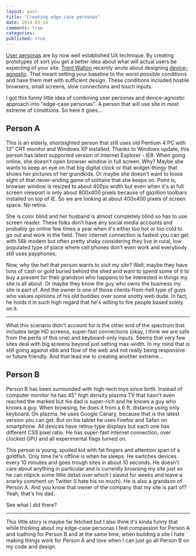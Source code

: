 ```yaml
---
layout: post
title: "Creating edge-case personas"
date: 2014-03-24
comments: true
categories: 
published: true
---
```


[User personas](http://www.ux-lady.com/introduction-to-user-personas/) are by now well established UX technique. By creating prototypes of sort you get a better idea about what will actual users be expecting of your site. [Trent Walton](https://twitter.com/trentwalton) recently wrote about designing [device-agnostic](http://trentwalton.com/2014/03/10/device-agnostic/). That meant setting your baseline to the worst possible conditions and have them met with sufficient design. These conditions included hostile browsers, small screens, slow connections and touch inputs.

I got this funny little idea of combining user personas and device-agnostic approach into <q>edge-case personas</q>. A person that will use site in most extreme of conditions. So here it goes...

<!-- more -->

## Person A

This is an elderly, shortsighted person that still uses old Pentium 4 PC with 13" CRT monitor and Windows XP installed. Thanks to Windows update, this person has latest supported version of Internet Explorer - IE8. When going online, she doesn't open browser window in full screen. Why? Maybe she wants to keep an eye on that big digital clock or that widget-thingy that shows her pictures of her grandkids. Or maybe she doesn't want to loose sight of that never-ending game of solitaire that she keeps on. Point is, browser window is resized to about 400px width but even when it's at full screen viewport is only about 800x400 pixels because of gazillion toolbars installed on top of IE. So we are looking at about 400x400 pixels of screen space. No retina.

She is color blind and her husband is almost completely blind so has to use screen reader. These folks don’t have any social media accounts and probably go online few times a year when it's either too hot or too cold to go out and work in the field. Their internet connection is fastest you can get with 56k modem but often pretty shaky considering they live in rural, low populated type of place where cell phones don't even work and everybody still uses payphones.

Now, why the hell that person wants to visit my site? Well, maybe they have tons of cash or gold buried behind the shed and want to spend some of it to buy a present for their grandson who happens to be interested in things my site is all about. Or maybe they know the guy who owns the business my site is part of. And the owner is one of those clients-from-hell type of guys who values opinions of his old buddies over some snotty web dude. In fact, he holds it in such high regard that he's willing to fire people based solely on it. 

---

What this scenario didn't account for is the other end of the spectrum that includes large HD screens, super-fast connections (okay, I think we are safe from the perils of this one) and keyboard-only inputs. Seems that very few sites deal with big screens beyond just setting max-width. In my mind that is still going against ebb and flow of the web and not really being responsive or future friendly. And that lead me to creating another extreme...

## Person B

Person B has been surrounded with high-tech toys since birth. Instead of computer monitor he has 45" high density plazma TV that hasn't even reached the marked but his dad is super-rich and he knows a guy who knows a guy. When browsing, he does it from a 6 ft. distance using only keyboard. On plazma, he uses Google Canary, because that is the latest version you can get. But on his tablet he uses Firefox and Safari on smartphone. All devices have retina-type displays but each one has different CSS pixel ratio. He has super-fast internet connection, over clocked GPU and all experimental flags turned on. 

This person is young, spoiled kid with fat fingers and attention span of a goldfish. Only time he's offline is when he sleeps. He switches devices every 10 minutes and goes trough sites in about 10 seconds. He doesn't care about anything in particular and is currently browsing my site just so he can nitpick some little detail over which I slaved for weeks and leave a snarky comment on Twitter (I hate his so much). He is also a grandson of Person A. And you know that owner of the company that my site is part of? Yeah, that's his dad.

See what I did there? 

---

This little story is maybe far fetched but I also think it's kinda funny that while thinking about my edge-case personas I feel compassion for Person A and loathing for Person B and at the same time, when building a site I hate making things work for Person A and love when I can just go all Person B on my code and design.
